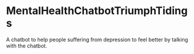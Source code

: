 # MentalHealthChatbotTriumphTidings
A chatbot to help people suffering from depression to feel better by talking with the chatbot. 
